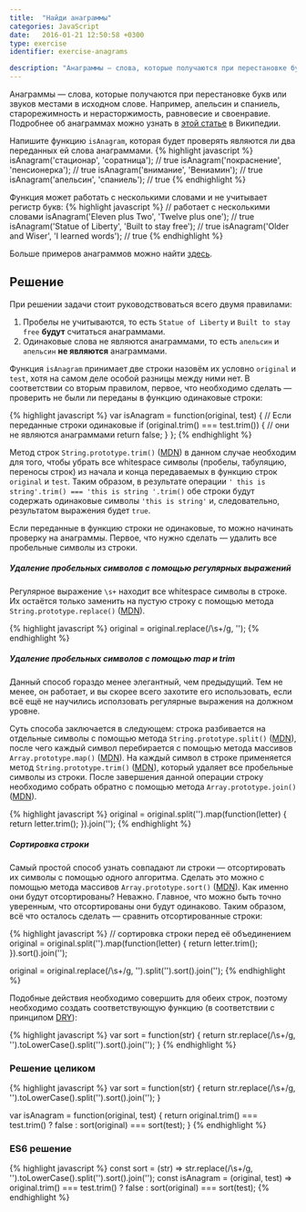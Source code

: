 ```yaml
---
title:  "Найди анаграммы"
categories: JavaScript
date:   2016-01-21 12:50:58 +0300
type: exercise
identifier: exercise-anagrams

description: "Анаграммы — слова, которые получаются при перестановке букв или звуков местами в исходном слове. Например, апельсин и спаниель, старорежимность и нерасторжимость, равновесие и своенравие. В задаче напишем функцию для проверки являются ли два переданных ей слова анаграммами или нет."
---
```


Анаграммы — слова, которые получаются при перестановке букв или звуков местами в исходном слове. Например, апельсин и спаниель, старорежимность и нерасторжимость, равновесие и своенравие. Подробнее об анаграммах можно узнать в [этой статье](https://ru.wikipedia.org/wiki/%D0%90%D0%BD%D0%B0%D0%B3%D1%80%D0%B0%D0%BC%D0%BC%D0%B0) в Википедии.

Напишите функцию `isAnagram`, которая будет проверять являются ли два переданных ей слова анаграммами.
{% highlight javascript %}
isAnagram('стационар', 'соратница');     // true
isAnagram('покраснение', 'пенсионерка'); // true
isAnagram('внимание', 'Вениамин');       // true
isAnagram('апельсин', 'спаниель');       // true
{% endhighlight %}

Функция может работать с несколькими словами и не учитывает регистр букв:
{% highlight javascript %}
// работает с несколькими словами
isAnagram('Eleven plus Two', 'Twelve plus one');      // true
isAnagram('Statue of Liberty', 'Built to stay free'); // true
isAnagram('Older and Wiser', 'I learned words');      // true
{% endhighlight %}

Больше примеров анаграммов можно найти [здесь](http://www.enchantedlearning.com/english/anagram/phrases.shtml).

## Решение
При решении задачи стоит руководствоваться всего двумя правилами:

1. Пробелы не учитываются, то есть `Statue of Liberty` и `Built to stay free` **будут** считаться анаграммами.
2. Одинаковые слова не являются анаграммами, то есть `апельсин` и `апельсин` **не являются** анаграммами.

Функция `isAnagram` принимает две строки назовём их условно `original` и `test`, хотя на самом деле особой разницы между ними нет. В соответствии со вторым правилом, первое, что необходимо сделать — проверить не были ли переданы в функцию одинаковые строки:

{% highlight javascript %}
var isAnagram = function(original, test) {
  // Если переданные строки одинаковые
  if (original.trim() === test.trim()) {
    // они не являются анаграммами
    return false;
  }
};
{% endhighlight %}

Метод строк `String.prototype.trim()` ([MDN](https://developer.mozilla.org/ru/docs/Web/JavaScript/Reference/Global_Objects/String/Trim)) в данном случае необходим для того, чтобы убрать все whitespace символы (пробелы, табуляцию, переносы строк) из начала и конца передаваемых в функцию строк `original` и `test`. Таким образом, в результате операции `' this is string'.trim() === 'this is string '.trim()` обе строки будут содержать одинаковые символы `'this is string'` и, следовательно, результатом выражения будет `true`. 

Если переданные в функцию строки не одинаковые, то можно начинать проверку на анаграммы. Первое, что нужно сделать — удалить все пробельные символы из строки. 

##### Удаление пробельных символов с помощью регулярных выражений
Регулярное выражение `\s+` находит все whitespace символы в строке. Их остаётся только заменить на пустую строку с помощью метода `String.prototype.replace()` ([MDN](https://developer.mozilla.org/ru/docs/Web/JavaScript/Reference/Global_Objects/String/Replace)).

{% highlight javascript %}
original = original.replace(/\s+/g, '');
{% endhighlight %}

##### Удаление пробельных символов с помощью map и trim
Данный способ гораздо менее элегантный, чем предыдущий. Тем не менее, он работает, и вы скорее всего захотите его использовать, если всё ещё не научились исползовать регулярные выражения на должном уровне. 

Суть способа заключается в следующем: строка разбивается на отдельные символы с помощью метода `String.prototype.split()` ([MDN](https://developer.mozilla.org/ru/docs/Web/JavaScript/Reference/Global_Objects/String/split)), после чего каждый символ перебирается с помощью метода массивов `Array.prototype.map()` ([MDN](https://developer.mozilla.org/ru/docs/Web/JavaScript/Reference/Global_Objects/Array/map)). На каждый символ в строке применяется метод `String.prototype.trim()` ([MDN](https://developer.mozilla.org/ru/docs/Web/JavaScript/Reference/Global_Objects/String/Trim)), который удаляет все пробельные символы из строки. После завершения данной операции строку необходимо собрать обратно с помощью метода `Array.prototype.join()` ([MDN](https://developer.mozilla.org/ru/docs/Web/JavaScript/Reference/Global_Objects/Array/join)).

{% highlight javascript %}
original = original.split('').map(function(letter) {
  return letter.trim();
}).join('');
{% endhighlight %}

##### Сортировка строки
Самый простой способ узнать совпадают ли строки — отсортировать их символы с помощью одного алгоритма. Сделать это можно с помощью метода массивов `Array.prototype.sort()` ([MDN](https://developer.mozilla.org/ru/docs/Web/JavaScript/Reference/Global_Objects/Array/sort)). Как именно они будут отсортированы? Неважно. Главное, что можно быть точно уверенным, что отсортированы они будут одинаково. Таким образом, всё что осталось сделать — сравнить отсортированные строки:

{% highlight javascript %}
// сортировка строки перед её объединением
original = original.split('').map(function(letter) {
  return letter.trim();
}).sort().join('');

original = original.replace(/\s+/g, '').split('').sort().join('');
{% endhighlight %}

Подобные действия необходимо совершить для обеих строк, поэтому необходимо создать соответствующую функцию (в соответствии с принципом [DRY](https://ru.wikipedia.org/wiki/Don%E2%80%99t_repeat_yourself)):

{% highlight javascript %}
var sort = function(str) {
  return str.replace(/\s+/g, '').toLowerCase().split('').sort().join('');
}
{% endhighlight %}

### Решение целиком
{% highlight javascript %}
var sort = function(str) {
  return str.replace(/\s+/g, '').toLowerCase().split('').sort().join('');
}

var isAnagram = function(original, test) {
  return original.trim() === test.trim() ? false : sort(original) === sort(test);
}
{% endhighlight %}

### ES6 решение
{% highlight javascript %}
const sort = (str) => str.replace(/\s+/g, '').toLowerCase().split('').sort().join('');
const isAnagram = (original, test) => original.trim() === test.trim() ? false : sort(original) === sort(test);
{% endhighlight %}